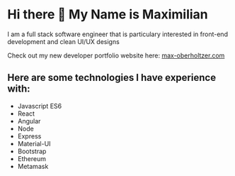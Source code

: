 # Hi there 👋 My Name is Maximilian

I am a full stack software engineer that is particulary interested in front-end development and clean UI/UX designs

Check out my new developer portfolio website here: <a href="https://max-oberholtzer.com">max-oberholtzer.com</a>

## Here are some technologies I have experience with:
<ul>
  <li>Javascript ES6</li>
  <li>React</li>
  <li>Angular</li>
  <li>Node</li>
  <li>Express</li>
  <li>Material-UI</li>
  <li>Bootstrap</li>
  <li>Ethereum</li>
  <li>Metamask</li>
</ul>

<!--
**Maximilian-Oberholtzer/Maximilian-Oberholtzer** is a ✨ _special_ ✨ repository because its `README.md` (this file) appears on your GitHub profile.

Here are some ideas to get you started:

- 🔭 I’m currently working on ...
- 🌱 I’m currently learning ...
- 👯 I’m looking to collaborate on ...
- 🤔 I’m looking for help with ...
- 💬 Ask me about ...
- 📫 How to reach me: ...
- 😄 Pronouns: ...
- ⚡ Fun fact: ...
-->

